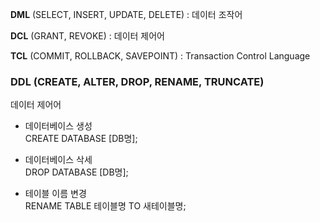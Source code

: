 __DML__ (SELECT, INSERT, UPDATE, DELETE) : 데이터 조작어

**DCL** (GRANT, REVOKE) : 데이터 제어어

__TCL__ (COMMIT, ROLLBACK, SAVEPOINT) : Transaction Control Language


### DDL (CREATE, ALTER, DROP, RENAME, TRUNCATE)
데이터 제어어

  - 데이터베이스 생성<br>
  CREATE DATABASE [DB명];

  - 데이터베이스 삭세<br>
  DROP DATABASE [DB명];
  
  - 테이블 이름 변경<br>
  RENAME TABLE 테이블명 TO 새테이블명;
 
